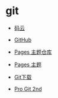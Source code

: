 # git


<div id = "首"></div>
<script src = "../js/首.js"></script>


* [码云](https://gitee.com/)


* [GitHub](https://github.com/)
* [Pages 主题仓库](https://github.com/orgs/pages-themes/repositories)
* [Pages 主题](https://pages.github.com/themes/)


* [Git下载](https://git-scm.com/)
* [Pro Git 2nd](https://git-scm.com/book/zh/v2)
